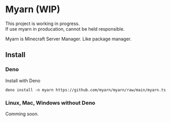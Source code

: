 # Myarn (WIP)
This project is working in progress.  
If use myarn in producation, cannot be held responsible.

Myarn is Minecraft Server Manager.
Like package manager.

## Install

### Deno
Install with Deno
```
deno install -n myarn https://github.com/myarn/myarn/raw/main/myarn.ts
```

### Linux, Mac, Windows without Deno
Comming soon.
